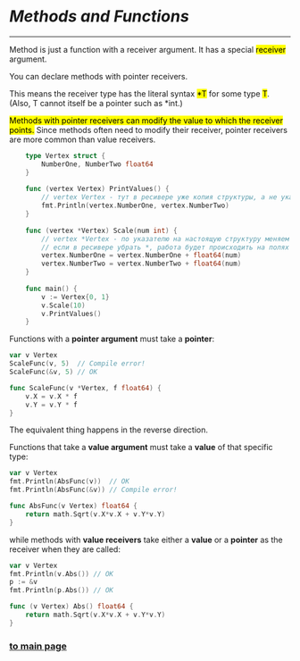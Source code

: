 # ***Methods and Functions***

---

Method is just a function with a receiver argument. It has a special <mark>receiver</mark> argument.

You can declare methods with pointer receivers.

This means the receiver type has the literal syntax <mark>*T</mark> for some type <mark>T</mark>. (Also, T cannot itself be a pointer such as *int.)

<mark>Methods with pointer receivers can modify the value to which the receiver points.</mark> Since methods often need to modify their receiver, pointer receivers are more common than value receivers.

```go
    type Vertex struct {
        NumberOne, NumberTwo float64
    }
    
    func (vertex Vertex) PrintValues() {
        // vertex Vertex - тут в ресивере уже копия структуры, а не указатель на нее
        fmt.Println(vertex.NumberOne, vertex.NumberTwo)
    }
    
    func (vertex *Vertex) Scale(num int) {
        // vertex *Vertex - по указателю на настоящую структуру меняем ей поля
        // если в ресивере убрать *, работа будет происходить на полях копии структуры, а не на оригинале
        vertex.NumberOne = vertex.NumberOne + float64(num)
        vertex.NumberTwo = vertex.NumberTwo + float64(num)
    }
    
    func main() {
        v := Vertex{0, 1}
        v.Scale(10)
        v.PrintValues()
    }
```

Functions with a **pointer argument** must take a **pointer**:
```go
var v Vertex
ScaleFunc(v, 5)  // Compile error!
ScaleFunc(&v, 5) // OK

func ScaleFunc(v *Vertex, f float64) {
	v.X = v.X * f
	v.Y = v.Y * f
}
```
The equivalent thing happens in the reverse direction.

Functions that take a **value argument** must take a **value** of that specific type:

```go
var v Vertex
fmt.Println(AbsFunc(v))  // OK
fmt.Println(AbsFunc(&v)) // Compile error!

func AbsFunc(v Vertex) float64 {
	return math.Sqrt(v.X*v.X + v.Y*v.Y)
}
```

while methods with **value receivers** take either a **value** or a **pointer** as the receiver when they are called:

```go
var v Vertex
fmt.Println(v.Abs()) // OK
p := &v
fmt.Println(p.Abs()) // OK

func (v Vertex) Abs() float64 {
	return math.Sqrt(v.X*v.X + v.Y*v.Y)
}
```






### [to main page](../../README.md)